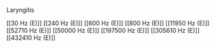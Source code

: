 Laryngitis

[[30 Hz (E)]]
[[240 Hz (E)]]
[[600 Hz (E)]]
[[800 Hz (E)]]
[[11950 Hz (E)]]
[[52710 Hz (E)]]
[[50000 Hz (E)]]
[[197500 Hz (E)]]
[[305610 Hz (E)]]
[[432410 Hz (E)]]